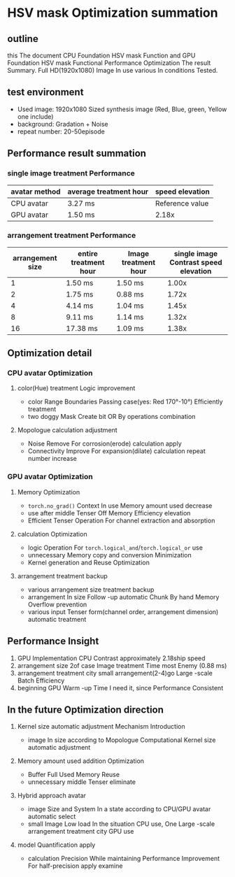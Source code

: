 # HSV mask Optimization summation

## outline
this The document CPU Foundation HSV mask Function and GPU Foundation HSV mask Functional Performance Optimization The result Summary. Full HD(1920x1080) Image In use various In conditions Tested.

## test environment
- Used image: 1920x1080 Sized synthesis image (Red, Blue, green, Yellow one include)
- background: Gradation + Noise
- repeat number: 20-50episode

## Performance result summation

### single image treatment Performance
| avatar method     | average treatment hour | speed elevation |
|--------------|-------------|---------|
| CPU avatar      | 3.27 ms     | Reference value   |
| GPU avatar      | 1.50 ms     | 2.18x   |

### arrangement treatment Performance
| arrangement size | entire treatment hour | Image treatment hour | single image Contrast speed elevation |
|----------|-------------|-----------------|-------------------|
| 1        | 1.50 ms     | 1.50 ms         | 1.00x             |
| 2        | 1.75 ms     | 0.88 ms         | 1.72x             |
| 4        | 4.14 ms     | 1.04 ms         | 1.45x             |
| 8        | 9.11 ms     | 1.14 ms         | 1.32x             |
| 16       | 17.38 ms    | 1.09 ms         | 1.38x             |

## Optimization detail

### CPU avatar Optimization
1. color(Hue) treatment Logic improvement
   - color Range Boundaries Passing case(yes: Red 170°-10°) Efficiently treatment
   - two doggy Mask Create bit OR By operations combination

2. Mopologue calculation adjustment
   - Noise Remove For corrosion(erode) calculation apply
   - Connectivity Improve For expansion(dilate) calculation repeat number increase

### GPU avatar Optimization
1. Memory Optimization
   - `torch.no_grad()` Context In use Memory amount used decrease
   - use after middle Tenser Off Memory Efficiency elevation
   - Efficient Tenser Operation For channel extraction and absorption

2. calculation Optimization
   - logic Operation For `torch.logical_and`/`torch.logical_or` use
   - unnecessary Memory copy and conversion Minimization
   - Kernel generation and Reuse Optimization

3. arrangement treatment backup
   - various arrangement size treatment backup
   - arrangement In size Follow -up automatic Chunk By hand Memory Overflow prevention
   - various input Tenser form(channel order, arrangement dimension) automatic treatment

## Performance Insight
1. GPU Implementation CPU Contrast approximately 2.18ship speed
2. arrangement size 2of case Image treatment Time most Enemy (0.88 ms)
3. arrangement treatment city small arrangement(2-4)go Large -scale Batch Efficiency
4. beginning GPU Warm -up Time I need it, since Performance Consistent

## In the future Optimization direction
1. Kernel size automatic adjustment Mechanism Introduction
   - image In size according to Mopologue Computational Kernel size automatic adjustment

2. Memory amount used addition Optimization
   - Buffer Full Used Memory Reuse
   - unnecessary middle Tenser eliminate

3. Hybrid approach avatar
   - image Size and System In a state according to CPU/GPU avatar automatic select
   - small Image Low load In the situation CPU use, One Large -scale arrangement treatment city GPU use

4. model Quantification apply
   - calculation Precision While maintaining Performance Improvement For half-precision apply examine 